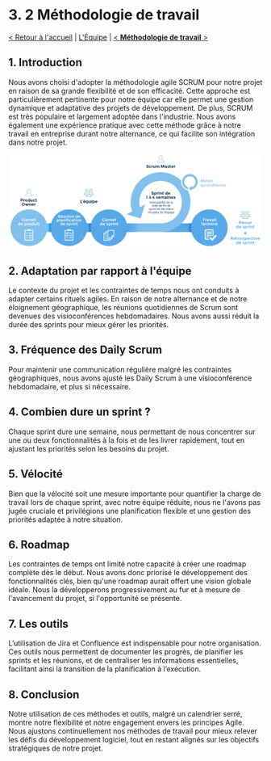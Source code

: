 # 3. 2 Méthodologie de travail
[< Retour à l'accueil](gestion-de-projet.md) | [L'Équipe](equipe.md) | [< **Méthodologie de travail** >](methodologie.md)

## 1. Introduction
Nous avons choisi d'adopter la méthodologie agile SCRUM pour notre projet en raison de sa grande flexibilité et de son efficacité. Cette approche est particulièrement pertinente pour notre équipe car elle permet une gestion dynamique et adaptative des projets de développement. De plus, SCRUM est très populaire et largement adoptée dans l'industrie. Nous avons également une expérience pratique avec cette méthode grâce à notre travail en entreprise durant notre alternance, ce qui facilite son intégration dans notre projet.

![agile](/imgs/agile-scrum.jpg)

## 2. Adaptation par rapport à l'équipe
Le contexte du projet et les contraintes de temps nous ont conduits à adapter certains rituels agiles. En raison de notre alternance et de notre éloignement géographique, les réunions quotidiennes de Scrum sont devenues des visioconférences hebdomadaires. Nous avons aussi réduit la durée des sprints pour mieux gérer les priorités.

## 3. Fréquence des Daily Scrum
Pour maintenir une communication régulière malgré les contraintes géographiques, nous avons ajusté les Daily Scrum à une visioconférence hebdomadaire, et plus si nécessaire.

## 4. Combien dure un sprint ?
Chaque sprint dure une semaine, nous permettant de nous concentrer sur une ou deux fonctionnalités à la fois et de les livrer rapidement, tout en ajustant les priorités selon les besoins du projet.

## 5. Vélocité
Bien que la vélocité soit une mesure importante pour quantifier la charge de travail lors de chaque sprint, avec notre équipe réduite, nous ne l'avons pas jugée cruciale et privilégions une planification flexible et une gestion des priorités adaptée à notre situation.

## 6. Roadmap
Les contraintes de temps ont limité notre capacité à créer une roadmap complète dès le début. Nous avons donc priorisé le développement des fonctionnalités clés, bien qu'une roadmap aurait offert une vision globale idéale. Nous la développerons progressivement au fur et à mesure de l'avancement du projet, si l'opportunité se présente.

## 7. Les outils
L’utilisation de Jira et Confluence est indispensable pour notre organisation. Ces outils nous permettent de documenter les progrès, de planifier les sprints et les réunions, et de centraliser les informations essentielles, facilitant ainsi la transition de la planification à l’exécution.

## 8. Conclusion
Notre utilisation de ces méthodes et outils, malgré un calendrier serré, montre notre flexibilité et notre engagement envers les principes Agile. Nous ajustons continuellement nos méthodes de travail pour mieux relever les défis du développement logiciel, tout en restant alignés sur les objectifs stratégiques de notre projet.